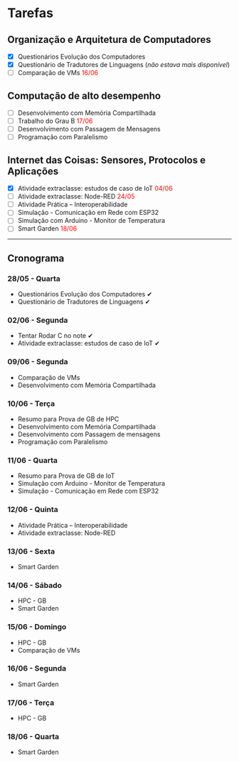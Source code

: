 # Tarefas

## Organização e Arquitetura de Computadores

- [x] Questionários Evolução dos Computadores
- [x] Questionário de Tradutores de Linguagens (*não estava mais disponível*)
- [ ] Comparação de VMs <span style="color: red;">16/06</span>

## Computação de alto desempenho

- [ ] Desenvolvimento com Memória Compartilhada
- [ ] Trabalho do Grau B <span style="color: red;">17/06</span>
- [ ] Desenvolvimento com Passagem de Mensagens
- [ ] Programação com Paralelismo

## Internet das Coisas: Sensores, Protocolos e Aplicações

- [x] Atividade extraclasse: estudos de caso de IoT <span style="color: red;">04/06</span>
- [ ] Atividade extraclasse: Node-RED <span style="color: red;">24/05</span>
- [ ] Atividade Prática – Interoperabilidade
- [ ] Simulação - Comunicação em Rede com ESP32
- [ ] Simulação com Arduino - Monitor de Temperatura
- [ ] Smart Garden <span style="color: red;">18/06</span>

---

## Cronograma

### 28/05 - Quarta

- Questionários Evolução dos Computadores ✔
- Questionário de Tradutores de Linguagens ✔

### 02/06 - Segunda

- Tentar Rodar C no note ✔
- Atividade extraclasse: estudos de caso de IoT ✔

### 09/06 - Segunda

- Comparação de VMs
- Desenvolvimento com Memória Compartilhada

### 10/06 - Terça

- Resumo para Prova de GB de HPC
- Desenvolvimento com Memória Compartilhada
- Desenvolvimento com Passagem de mensagens
- Programação com Paralelismo

### 11/06 - Quarta

- Resumo para Prova de GB de IoT
- Simulação com Arduino - Monitor de Temperatura
- Simulação - Comunicação em Rede com ESP32

### 12/06 - Quinta

- Atividade Prática – Interoperabilidade
- Atividade extraclasse: Node-RED

### 13/06 - Sexta

- Smart Garden

### 14/06 - Sábado

- HPC - GB
- Smart Garden

### 15/06 - Domingo

- HPC - GB
- Comparação de VMs

### 16/06 - Segunda

- Smart Garden

### 17/06 - Terça

- HPC - GB

### 18/06 - Quarta

- Smart Garden
